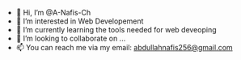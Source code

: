 - 👋 Hi, I’m @A-Nafis-Ch
- 👀 I’m interested in Web Developement
- 🌱 I’m currently learning the tools needed for web deveoping
- 💞️ I’m looking to collaborate on ...
- 📫 You can reach me via my email: abdullahnafis256@gmail.com

<!---
A-Nafis-Ch/A-Nafis-Ch is a ✨ special ✨ repository because its `README.md` (this file) appears on your GitHub profile.
You can click the Preview link to take a look at your changes.
--->

